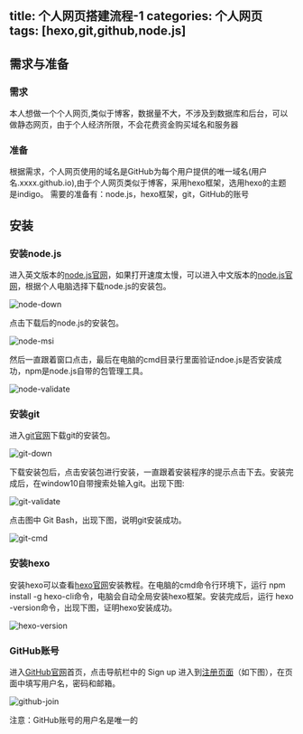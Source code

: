 ﻿title: 个人网页搭建流程-1
categories: 个人网页
tags: [hexo,git,github,node.js]
---
## 需求与准备

### 需求
本人想做一个个人网页,类似于博客，数据量不大，不涉及到数据库和后台，可以做静态网页，由于个人经济所限，不会花费资金购买域名和服务器
### 准备
根据需求，个人网页使用的域名是GitHub为每个用户提供的唯一域名(用户名.xxxx.github.io),由于个人网页类似于博客，采用hexo框架，选用hexo的主题是indigo。
需要的准备有：node.js，hexo框架，git，GitHub的账号
## 安装
### 安装node.js
进入英文版本的[node.js官网](https://nodejs.org/en/download/)，如果打开速度太慢，可以进入中文版本的[node.js官网](http://nodejs.cn/download/)，根据个人电脑选择下载node.js的安装包。

![node-down](https://bingolil.github.io/images/node-down.png)

点击下载后的node.js的安装包。

![node-msi](https://bingolil.github.io/images/node-msi.png)

然后一直跟着窗口点击，最后在电脑的cmd目录行里面验证ndoe.js是否安装成功，npm是node.js自带的包管理工具。

![node-validate](https://bingolil.github.io/images/node-validate.png)


### 安装git
进入[git官网](https://git-scm.com/downloads)下载git的安装包。

![git-down](https://bingolil.github.io/images/git-down.png)

下载安装包后，点击安装包进行安装，一直跟着安装程序的提示点击下去。安装完成后，在window10自带搜索处输入git。出现下图:

![git-validate](https://bingolil.github.io/images/git-validate.png)

点击图中 Git Bash，出现下图，说明git安装成功。

![git-cmd](https://bingolil.github.io/images/git-cmd.png)

### 安装hexo
安装hexo可以查看[hexo官网](https://hexo.io/zh-cn/docs/)安装教程。在电脑的cmd命令行环境下，运行 npm install -g hexo-cli命令，电脑会自动全局安装hexo框架。安装完成后，运行 hexo -version命令，出现下图，证明hexo安装成功。

![hexo-version](https://bingolil.github.io/images/hexo-version.png)

### GitHub账号
进入[GitHub官网](https://github.com)首页，点击导航栏中的 Sign up 进入到[注册页面](https://github.com/join?source=header-home)（如下图），在页面中填写用户名，密码和邮箱。

![github-join](https://bingolil.github.io/images/github-join.png)

注意：GitHub账号的用户名是唯一的
